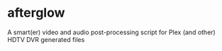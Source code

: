 # afterglow
A smart(er) video and audio post-processing script for Plex (and other) HDTV DVR generated files
